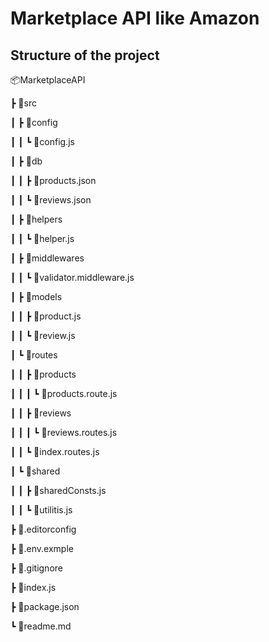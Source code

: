 # Marketplace API like Amazon

## Structure of the project

📦MarketplaceAPI

┣ 📂src

┃ ┣ 📂config

┃ ┃ ┗ 📜config.js

┃ ┣ 📂db

┃ ┃ ┣ 📜products.json

┃ ┃ ┗ 📜reviews.json

┃ ┣ 📂helpers

┃ ┃ ┗ 📜helper.js

┃ ┣ 📂middlewares

┃ ┃ ┗ 📜validator.middleware.js

┃ ┣ 📂models

┃ ┃ ┣ 📜product.js

┃ ┃ ┗ 📜review.js

┃ ┗ 📂routes

┃ ┃ ┣ 📂products

┃ ┃ ┃ ┗ 📜products.route.js

┃ ┃ ┣ 📂reviews

┃ ┃ ┃ ┗ 📜reviews.routes.js

┃ ┃ ┗ 📜index.routes.js

┃ ┗ 📂shared

┃ ┃ ┣ 📜sharedConsts.js

┃ ┃ ┗ 📜utilitis.js

┣ 📜.editorconfig

┣ 📜.env.exmple

┣ 📜.gitignore

┣ 📜index.js

┣ 📜package.json

┗ 📜readme.md
